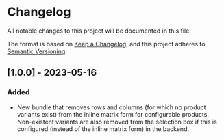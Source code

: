 # Changelog

All notable changes to this project will be documented in this file.

The format is based on [Keep a Changelog](https://keepachangelog.com/en/1.0.0/),
and this project adheres to [Semantic Versioning](https://semver.org/spec/v2.0.0.html).


## [1.0.0] - 2023-05-16

### Added

- New bundle that removes rows and columns (for which no product variants exist) from
  the inline matrix form for configurable products.
  Non-existent variants are also removed from the selection box if this is configured
  (instead of the inline matrix form) in the backend.
